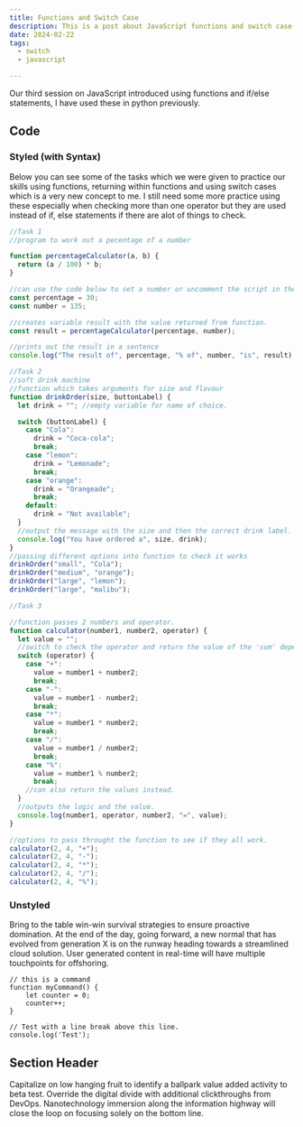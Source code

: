 ```yaml
---
title: Functions and Switch Case
description: This is a post about JavaScript functions and switch case.
date: 2024-02-22
tags:
  - switch
  - javascript

---
```

Our third session on JavaScript introduced using functions and if/else statements, I have used these in python previously.
## Code

### Styled (with Syntax)

Below you can see some of the tasks which we were given to practice our skills using functions, returning within functions and using switch cases which is a very new concept to me. I still need some more practice using these especially when checking more than one operator but they are used instead of if, else statements if there are alot of things to check.

```js
//Task 1
//program to work out a pecentage of a number

function percentageCalculator(a, b) {
  return (a / 100) * b;
}

//can use the code below to set a number or uncomment the script in the html to create an alert prompt to gather the input to use in the calculator.
const percentage = 30;
const number = 135;

//creates variable result with the value returned from function.
const result = percentageCalculator(percentage, number);

//prints out the result in a sentence
console.log("The result of", percentage, "% of", number, "is", result);

//Task 2
//soft drink machine
//function which takes arguments for size and flavour
function drinkOrder(size, buttonLabel) {
  let drink = ""; //empty variable for name of choice.

  switch (buttonLabel) {
    case "Cola":
      drink = "Coca-cola";
      break;
    case "lemon":
      drink = "Lemonade";
      break;
    case "orange":
      drink = "Orangeade";
      break;
    default:
      drink = "Not available";
  }
  //output the message with the size and then the correct drink label.
  console.log("You have ordered a", size, drink);
}
//passing different options into function to check it works
drinkOrder("small", "Cola");
drinkOrder("medium", "orange");
drinkOrder("large", "lemon");
drinkOrder("large", "malibu");

//Task 3

//function passes 2 numbers and operator.
function calculator(number1, number2, operator) {
  let value = "";
  //switch to check the operator and return the value of the 'sum' dependant on the operator.
  switch (operator) {
    case "+":
      value = number1 + number2;
      break;
    case "-":
      value = number1 - number2;
      break;
    case "*":
      value = number1 * number2;
      break;
    case "/":
      value = number1 / number2;
      break;
    case "%":
      value = number1 % number2;
      break;
    //can also return the values instead.
  }
  //outputs the logic and the value.
  console.log(number1, operator, number2, "=", value);
}

//options to pass throught the function to see if they all work.
calculator(2, 4, "+");
calculator(2, 4, "-");
calculator(2, 4, "*");
calculator(2, 4, "/");
calculator(2, 4, "%");

```

### Unstyled

Bring to the table win-win survival strategies to ensure proactive domination. At the end of the day, going forward, a new normal that has evolved from generation X is on the runway heading towards a streamlined cloud solution. User generated content in real-time will have multiple touchpoints for offshoring.

```
// this is a command
function myCommand() {
	let counter = 0;
	counter++;
}

// Test with a line break above this line.
console.log('Test');
```

## Section Header

Capitalize on low hanging fruit to identify a ballpark value added activity to beta test. Override the digital divide with additional clickthroughs from DevOps. Nanotechnology immersion along the information highway will close the loop on focusing solely on the bottom line.
